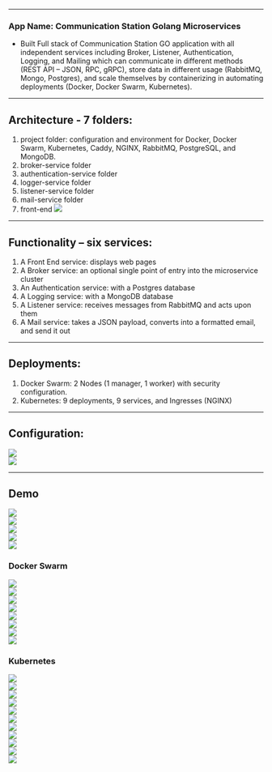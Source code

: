 --------------------------------------------
### App Name: Communication Station Golang Microservices
* Built Full stack of Communication Station GO application with all independent services including Broker, Listener, Authentication, Logging, and Mailing which can communicate in different methods (REST API – JSON, RPC, gRPC), store data in different usage (RabbitMQ, Mongo, Postgres), and scale themselves by containerizing in automating deployments (Docker, Docker Swarm, Kubernetes). 
--------------------------------------------
##  Architecture - 7 folders:
1. project folder: configuration and environment for Docker, Docker Swarm, Kubernetes, Caddy, NGINX, RabbitMQ, PostgreSQL, and MongoDB.
2. broker-service folder
3. authentication-service folder
4. logger-service folder
5. listener-service folder
6. mail-service folder
7. front-end
![](demo/p0.jpg) <br />
--------------------------------------------
## Functionality – six services:
1. A Front End service: displays web pages
2. A Broker service: an optional single point of entry into the microservice cluster
3. An Authentication service: with a Postgres database
4. A Logging service: with a MongoDB database
5. A Listener service: receives messages from RabbitMQ and acts upon them
6. A Mail service: takes a JSON payload, converts into a formatted email, and send it out
--------------------------------------------
## Deployments:
1. Docker Swarm: 2 Nodes (1 manager, 1 worker) with security configuration.
2. Kubernetes: 9 deployments, 9 services, and Ingresses (NGINX)
--------------------------------------------
## Configuration:
![](demo/docker-hub.jpg) <br />
![](demo/domain-config.jpg) <br />

--------------------------------------------

## Demo
![](demo/deployment1.jpg) <br />
![](demo/p1.jpg) <br />
![](demo/p2.jpg) <br />
![](demo/p3.jpg) <br />
![](demo/p4.jpg) <br />
### Docker Swarm
![](demo/p5.jpg) <br />
![](demo/p6.jpg) <br />
![](demo/p7.jpg) <br />
![](demo/p8.jpg) <br />
![](demo/p9.jpg) <br />
![](demo/p10.jpg) <br />
![](demo/p11.jpg) <br />
![](demo/p12.jpg) <br />
### Kubernetes
![](demo/k8s-p1.jpg) <br />
![](demo/k8s-p2.jpg) <br />
![](demo/k8s-p3.jpg) <br />
![](demo/k8s-p4.jpg) <br />
![](demo/k8s-p5.jpg) <br />
![](demo/k8s-p6.jpg) <br />
![](demo/k8s-p7.jpg) <br />
![](demo/k8s-p8.jpg) <br />
![](demo/k8s-p9.jpg) <br />
![](demo/k8s-p10.jpg) <br />
![](demo/k8s-p11.jpg) <br />
